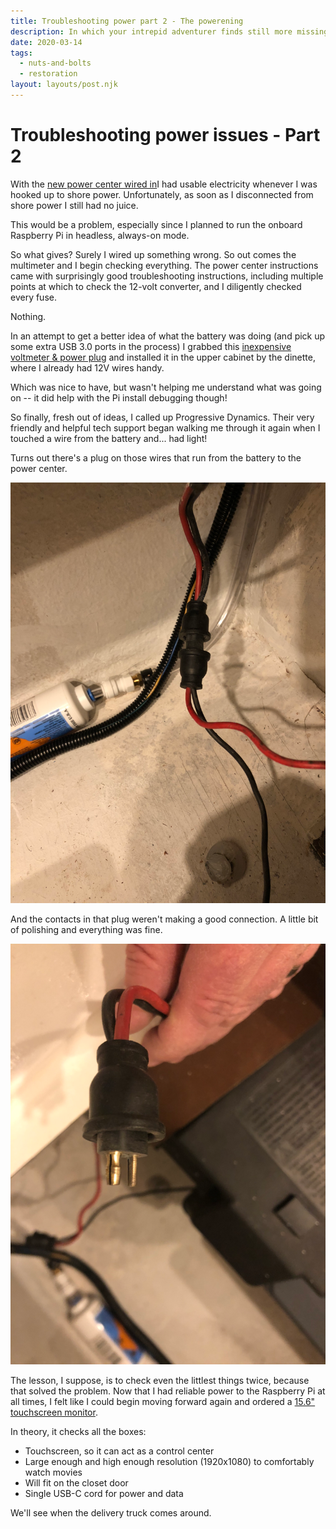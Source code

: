 ```yaml
---
title: Troubleshooting power part 2 - The powerening
description: In which your intrepid adventurer finds still more missing electrons
date: 2020-03-14
tags:
  - nuts-and-bolts
  - restoration
layout: layouts/post.njk
---
```


# Troubleshooting power issues - Part 2

With the <a href="/posts/march-2020/troubleshooting-power-issues/">new power center wired in</a>I had usable electricity whenever I was hooked up to shore power. Unfortunately, as soon as I disconnected from shore power I still had no juice.

This would be a problem, especially since I planned to run the onboard Raspberry Pi in headless, always-on mode. 

So what gives? Surely I wired up something wrong. So out comes the multimeter and I begin checking everything. The power center instructions came with surprisingly good troubleshooting instructions, including multiple points at which to check the 12-volt converter, and I diligently checked every fuse.

Nothing.

In an attempt to get a better idea of what the battery was doing (and pick up some extra USB 3.0 ports in the process) I grabbed this [inexpensive voltmeter & power plug](https://amzn.to/2IJe11R) and installed it in the upper cabinet by the dinette, where I already had 12V wires handy.

Which was nice to have, but wasn't helping me understand what was going on -- it did help with the Pi install debugging though!

So finally, fresh out of ideas, I called up Progressive Dynamics. Their very friendly and helpful tech support began walking me through it again when I touched a wire from the battery and... had light!

Turns out there's a plug on those wires that run from the battery to the power center.

   <img src="/img/mar-2020/plug.png" alt="plug" />

And the contacts in that plug weren't making a good connection. A little bit of polishing and everything was fine.

   <img src="/img/mar-2020/plug-shiny.png" alt="plug cleaned up" />

The lesson, I suppose, is to check even the littlest things twice, because that solved the problem. Now that I had reliable power to the Raspberry Pi at all times, I felt like I could begin moving forward again and ordered a [15.6" touchscreen monitor](https://amzn.to/2QcVRJR).

In theory, it checks all the boxes:
* Touchscreen, so it can act as a control center 
* Large enough and high enough resolution (1920x1080) to comfortably watch movies
* Will fit on the closet door
* Single USB-C cord for power and data

We'll see when the delivery truck comes around.